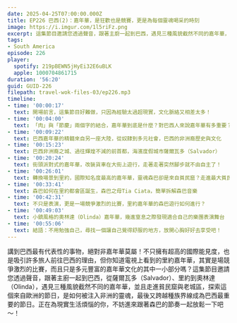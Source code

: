 ```yaml
---
date: 2025-04-25T07:00:00.000Z
title: EP226 巴西(2)：嘉年華，是狂歡也是競賽，更是為每個靈魂喝采的時刻
image: https://i.imgur.com/1l5riFz.png
excerpt: 這集節目邀請您透過聲音，跟著主廚一起到巴西，遇見三種風貌截然不同的嘉年華，並且走進貧民窟與老城區，探索這個來自歐洲的節日，是如何被注入非洲的靈魂，最後又跨越種族界線成為巴西最重要的節日。
tags:
- South America
episode: 226
player:
  spotify: 219pBEWN5jHyEi32E6uBLK
  apple: 1000704861715
duration: '56:20'
guid: GUID-226
filepath: travel-wok-files-03/ep226.mp3
timeline:
- time: '00:00:17'
  text: 開場前言，這集節目好難做，只因為經驗太過超現實，文化脈絡又相差太多！
- time: '00:04:00'
  text: 「肉」與「節慶」兩個字的結合，嘉年華到底是什麼？對巴西人來說嘉年華有多重要？
- time: '00:09:22'
  text: 巴西嘉年華的精髓來自另一座大陸，從奴隸到多元社會，巴西的非洲裔歷史與文化
- time: '00:15:23'
  text: 巴西非洲裔之城、過往輝煌不減的前首都，海濱度假城市薩爾瓦多（Salvador）
- time: '00:20:24'
  text: 街頭派對式的嘉年華，改裝貨車在大街上遊行，走著走著突然腳步就不由自主了！
- time: '00:26:01'
  text: 轉換場景到里約，國際知名度最高的嘉年華，靈魂森巴卻是來自貧民窟？走進最大貧民窟Rocinha
- time: '00:33:41'
  text: 森巴如何在里約都會區誕生，森巴之母Tia Ciata，簡單拆解森巴音樂
- time: '00:42:31'
  text: 不只是表演，更是一場競爭激烈的比賽，里約嘉年華的森巴遊行如何進行？
- time: '00:49:03'
  text: 小鎮風格的奧林達（Olinda）嘉年華，幾進窒息之際發現適合自己的樂團表演舞台
- time: '00:55:06'
  text: 結語：不用勉強自己，尋找一個讓自己覺得舒服的地方，放開心胸好好去享受吧！
---
```

講到巴西最有代表性的事物，絕對非嘉年華莫屬！不只擁有超高的國際能見度，也是吸引許多旅人前往巴西的理由，但你知道電視上看到的里約嘉年華，其實是場競爭激烈的比賽，而且只是多元豐富的嘉年華文化的其中一小部分嗎？這集節目邀請您透過聲音，跟著主廚一起到巴西，從薩爾瓦多（Salvador）、里約到奧林達（Olinda），遇見三種風貌截然不同的嘉年華，並且走進貧民窟與老城區，探索這個來自歐洲的節日，是如何被注入非洲的靈魂，最後又跨越種族界線成為巴西最重要的節日。正在為現實生活煩惱的你，不妨進來跟著森巴的節奏一起放鬆一下吧～！
